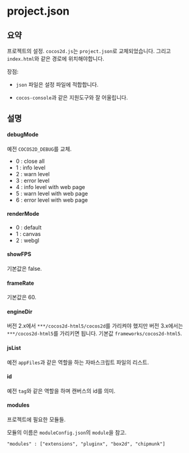 # project.json

## 요약

프로젝트의 설정. `cocos2d.js`는 `project.json`로 교체되었습니다. 그리고 `index.html`와 같은 경로에 위치해야합니다.

장점:

* `json` 파일은 설정 파일에 적합합니다.

* `cocos-console`과 같은 지원도구와 잘 어울립니다.

## 설명

#### debugMode

예전 `COCOS2D_DEBUG`를 교체.

* 0 : close all
* 1 : info level
* 2 : warn level
* 3 : error level
* 4 : info level with web page
* 5 : warn level with web page
* 6 : error level with web page

#### renderMode

* 0 : default
* 1 : canvas
* 2 : webgl

#### showFPS

기본값은 false.

#### frameRate

기본값은 60.

#### engineDir

버전 2.x에서 `***/cocos2d-html5/cocos2d`를 가리켜야 했지만 버전 3.x에서는 `***/cocos2d-html5`를 가리키면 됩니다.
기본값 `frameworks/cocos2d-html5`.

#### jsList

예전 `appFiles`과 같은 역할을 하는 자바스크립트 파일의 리스트.

#### id

예전 `tag`와 같은 역할을 하며 캔버스의 id를 의미.

#### modules

프로젝트에 필요한 모듈들.

모듈의 이름은 `moduleConfig.json`의 `module`을 참고.

```
"modules" : ["extensions", "pluginx", "box2d", "chipmunk"]
```

